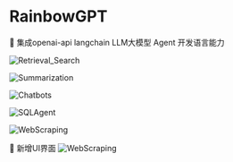 ﻿# RainbowGPT

🚀 集成openai-api langchain LLM大模型 Agent 开发语言能力

![Retrieval_Search](https://github.com/ZhuJD-China/RainbowGPT/blob/master/imgs/Retrieval_Search.png)

![Summarization](https://github.com/ZhuJD-China/RainbowGPT/blob/master/imgs/Summarization.png)

![Chatbots](https://github.com/ZhuJD-China/RainbowGPT/blob/master/imgs/Chatbots.png)

![SQLAgent](https://github.com/ZhuJD-China/RainbowGPT/blob/master/imgs/SQLAgent.png)

![WebScraping](https://github.com/ZhuJD-China/RainbowGPT/blob/master/imgs/WebScraping.png)

🤗 新增UI界面
![WebScraping](https://github.com/ZhuJD-China/RainbowGPT/blob/master/imgs/exp.png)
